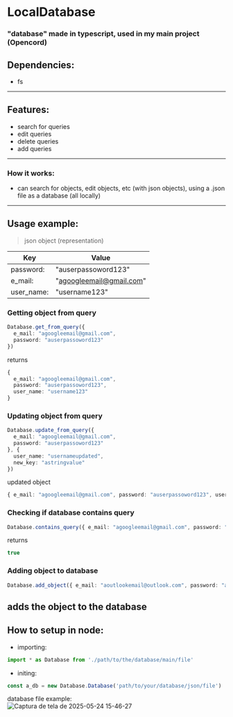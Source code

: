 # LocalDatabase
### "database" made in typescript, used in my main project (Opencord)

## Dependencies:
- fs
---

## Features:
- search for queries
- edit queries
- delete queries
- add queries
---

### How it works:
- can search for objects, edit objects, etc (with json objects), using a .json file as a database (all locally)
---

## Usage example:<br>
> json object (representation)<br>

| Key  | Value |
| ------------- | ------------- |
| password:  | "auserpassoword123"  |
| e_mail:  | "agoogleemail@gmail.com"  |
| user_name:  | "username123"  |

### Getting object from query<br>
```ts
Database.get_from_query({
  e_mail: "agoogleemail@gmail.com",
  password: "auserpassoword123"
})
```
returns 
```ts
{
  e_mail: "agoogleemail@gmail.com",
  password: "auserpassoword123",
  user_name: "username123"
}
```

### Updating object from query
```ts
Database.update_from_query({
  e_mail: "agoogleemail@gmail.com",
  password: "auserpassoword123"
}, {
  user_name: "usernameupdated",
  new_key: "astringvalue"
})
```
updated object 
```ts
{ e_mail: "agoogleemail@gmail.com", password: "auserpassoword123", user_name: "usernameupdated", new_key: "astringvalue" }
```

### Checking if database contains query<br>
```ts
Database.contains_query({ e_mail: "agoogleemail@gmail.com", password: "auserpassoword123" })
```
returns 
```ts
true
```

### Adding object to database<br>
```ts
Database.add_object({ e_mail: "aoutlookemail@outlook.com", password: "aoutlookuserpassoword123" })
```
adds the object to the database
---

## How to setup in node:<br>
- importing:
```ts
import * as Database from './path/to/the/database/main/file'
```

- initing:<br>
```ts
const a_db = new Database.Database('path/to/your/database/json/file')
```


database file example:<br>
![Captura de tela de 2025-05-24 15-46-27](https://github.com/user-attachments/assets/55c6dbc1-3cc4-40f9-84b1-c5ddffdb3f77)



